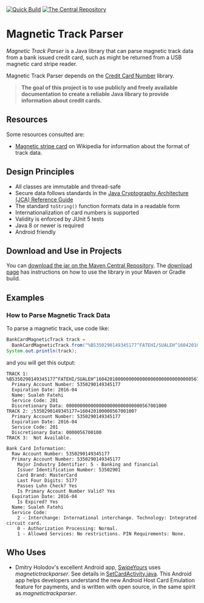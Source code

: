 <!-- markdownlint-disable MD041 -->
[![Quick Build](https://github.com/sualeh/magnetictrackparser/actions/workflows/quick_build.yml/badge.svg)](https://github.com/sualeh/magnetictrackparser/actions/workflows/quick_build.yml)
[![The Central Repository](https://img.shields.io/maven-central/v/us.fatehi/magnetictrackparser.svg)](https://search.maven.org/search?q=g:us.fatehi%20magnetictrackparser*)


# Magnetic Track Parser

*Magnetic Track Parser* is a Java library that can parse magnetic track data from a 
bank issued credit card, such as might be returned from a USB magnetic card stripe 
reader. 

Magnetic Track Parser depends on the [Credit Card Number](https://github.com/sualeh/creditcardnumber) library.

> **The goal of this project is to use publicly and freely available documentation 
to create a reliable Java library to provide information about credit cards.**


## Resources

Some resources consulted are:
* [Magnetic stripe card](http://en.wikipedia.org/wiki/Magnetic_stripe_card) on Wikipedia for information about the format of track data.


## Design Principles

- All classes are immutable and thread-safe
- Secure data follows standards in the 
[Java Cryptography Architecture (JCA) Reference Guide](https://docs.oracle.com/javase/8/docs/technotes/guides/security/crypto/CryptoSpec.html#PBEEx)
- The standard `toString()` function formats data in a readable form
- Internationalization of card numbers is supported
- Validity is enforced by JUnit 5 tests
- Java 8 or newer is required
- Android friendly


## Download and Use in Projects

You can [download the jar on the Maven Central Repository](https://search.maven.org/artifact/us.fatehi/magnetictrackparser). 
The [download page](https://search.maven.org/artifact/us.fatehi/magnetictrackparser) 
has instructions on how to use the library in your Maven or Gradle build.


## Examples

### How to Parse Magnetic Track Data

To parse a magnetic track, use code like:
```java
BankCardMagneticTrack track = 
  BankCardMagneticTrack.from("%B5350290149345177^FATEHI/SUALEH^16042010000000000000000000000000000567001000?;5350290149345177=16042010000056700100?");
System.out.println(track);
```
and you will get this output:
```
TRACK 1: %B5350290149345177^FATEHI/SUALEH^16042010000000000000000000000000000567001000?
  Primary Account Number: 5350290149345177
  Expiration Date: 2016-04
  Name: Sualeh Fatehi
  Service Code: 201
  Discretionary Data: 0000000000000000000000000000567001000
TRACK 2: ;5350290149345177=16042010000056700100?
  Primary Account Number: 5350290149345177
  Expiration Date: 2016-04
  Service Code: 201
  Discretionary Data: 0000056700100
TRACK 3:  Not Available.

Bank Card Information: 
  Raw Account Number: 5350290149345177
  Primary Account Number: 5350290149345177
    Major Industry Identifier: 5 - Banking and financial
    Issuer Identification Number: 53502901
    Card Brand: MasterCard
    Last Four Digits: 5177
    Passes Luhn Check? Yes
    Is Primary Account Number Valid? Yes
  Expiration Date: 2016-04
    Is Expired? Yes
  Name: Sualeh Fatehi
  Service Code: 
    2 - Interchange: International interchange. Technology: Integrated circuit card.
    0 - Authorization Processing: Normal.
    1 - Allowed Services: No restrictions. PIN Requirements: None.
```

## Who Uses

- Dmitry Holodov's excellent Android app, [SwipeYours](https://github.com/dimalinux/SwipeYours) uses   _magnetictrackparser_. See details in [SetCardActivity.java](
https://github.com/dimalinux/SwipeYours/blob/master/src/main/java/to/noc/android/swipeyours/SetCardActivity.java#L34-L37). This Android app helps developers understand the new Android Host Card Emulation feature for payments, and is written with open source, in the same spirit as _magnetictrackparser_.
